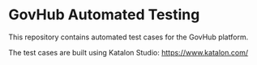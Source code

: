 # GovHub Automated Testing

This repository contains automated test cases for the GovHub platform.

The test cases are built using Katalon Studio: https://www.katalon.com/


